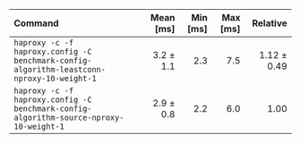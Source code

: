 | Command | Mean [ms] | Min [ms] | Max [ms] | Relative |
|:---|---:|---:|---:|---:|
| `haproxy -c -f haproxy.config -C benchmark-config-algorithm-leastconn-nproxy-10-weight-1` | 3.2 ± 1.1 | 2.3 | 7.5 | 1.12 ± 0.49 |
| `haproxy -c -f haproxy.config -C benchmark-config-algorithm-source-nproxy-10-weight-1` | 2.9 ± 0.8 | 2.2 | 6.0 | 1.00 |
